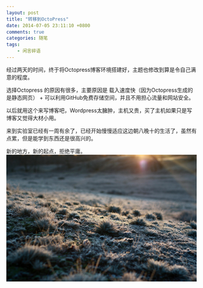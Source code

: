```yaml
---
layout: post
title: "转移到OctoPress"
date: 2014-07-05 23:11:10 +0800
comments: true
categories: 随笔
tags: 
	- 闲言碎语
---
```

经过两天的时间，终于将Octopress博客环境搭建好，主题也修改到算是令自己满意的程度。
<!-- more -->
选择Octopress 的原因有很多，主要原因是 载入速度快（因为Octopress生成的是静态网页） + 可以利用GitHub免费存储空间，并且不用担心流量和网站安全。

以后就用这个来写博客吧，Wordpress太臃肿，主机又贵，买了主机如果只是写博客又觉得大材小用。

来到实验室已经有一周有余了，已经开始慢慢适应这边朝八晚十的生活了，虽然有点累，但是能学到东西还是很高兴的。

新的地方，新的起点，拒绝平庸。
![晨光](/images/MorningSun.jpg)


